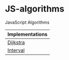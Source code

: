 # JS-algorithms
JavaScript Algorithms

| Implementations         |
| ----------------------- |
| [Dijkstra][dijkstra-js] |
| [Interval][interval-js] |

[dijkstra-js]: algorithms/dijkstra.js
[interval-js]: algorithms/interval.js